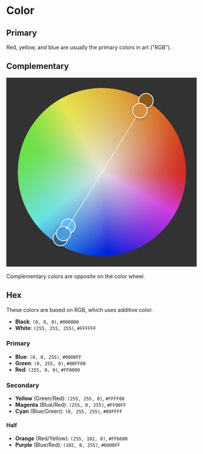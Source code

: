 # Color

## Primary

Red, yellow, and blue are usually the primary colors in art ("RGB").

## Complementary

![Color Complementary](assets/color-complementary.png)

Complementary colors are opposite on the color wheel.

## Hex

These colors are based on RGB, which uses additive color.

- **Black**: `(0, 0, 0)`, `#000000`
- **White**: `(255, 255, 255)`, `#FFFFFF`

### Primary

- **Blue**: `(0, 0, 255)`, `#0000FF`
- **Green**: `(0, 255, 0)`, `#00FF00 `
- **Red**: `(255, 0, 0)`, `#FF0000`

### Secondary

- **Yellow** (Green/Red): `(255, 255, 0)`, `#FFFF00`
- **Magenta** (Blue/Red): `(255, 0, 255)`, `#FF00FF`
- **Cyan** (Blue/Green): `(0, 255, 255)`, `#00FFFF`

#### Half

- **Orange** (Red/Yellow): `(255, 102, 0)`, `#FF6600`
- **Purple** (Blue/Red): `(102, 0, 255)`, `#6600FF `

